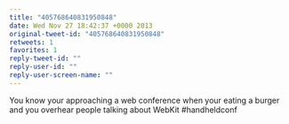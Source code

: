 ```yaml
---
title: "405768640831950848"
date: Wed Nov 27 18:42:37 +0000 2013
original-tweet-id: "405768640831950848"
retweets: 1
favorites: 1
reply-tweet-id: ""
reply-user-id: ""
reply-user-screen-name: ""
---
```

You know your approaching a web conference when your eating a burger and you overhear people talking about WebKit #handheldconf

